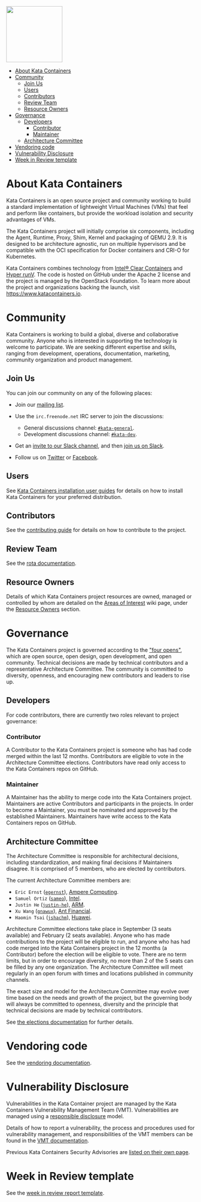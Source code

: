 <img src="https://www.openstack.org/assets/kata/kata-vertical-on-white.png" width="150">

* [About Kata Containers](#about-kata-containers)
* [Community](#community)
    * [Join Us](#join-us)
    * [Users](#users)
    * [Contributors](#contributors)
    * [Review Team](#review-team)
    * [Resource Owners](#resource-owners)
* [Governance](#governance)
    * [Developers](#developers)
        * [Contributor](#contributor)
        * [Maintainer](#maintainer)
    * [Architecture Committee](#architecture-committee)
* [Vendoring code](#vendoring-code)
* [Vulnerability Disclosure](#vulnerability-disclosure)
* [Week in Review template](#week-in-review-template)

# About Kata Containers

Kata Containers is an open source project and community working to build a standard implementation of lightweight Virtual Machines (VMs) that feel and perform like containers, but provide the workload isolation and security advantages of VMs.

The Kata Containers project will initially comprise six components, including the Agent, Runtime, Proxy, Shim, Kernel and packaging of QEMU 2.9. It is designed to be architecture agnostic, run on multiple hypervisors and be compatible with the OCI specification for Docker containers and CRI-O for Kubernetes.

Kata Containers combines technology from [Intel® Clear Containers](https://github.com/clearcontainers/runtime) and [Hyper runV](https://github.com/hyperhq/runv). The code is hosted on GitHub under the Apache 2 license and the project is managed by the OpenStack Foundation. To learn more about the project and organizations backing the launch, visit https://www.katacontainers.io.

# Community

Kata Containers is working to build a global, diverse and collaborative community. Anyone who is interested in supporting the technology is welcome to participate. We are seeking different expertise and skills, ranging from development, operations, documentation, marketing, community organization and product management.

## Join Us

You can join our community on any of the following places:

* Join our [mailing list](http://lists.katacontainers.io/).

* Use the `irc.freenode.net` IRC server to join the discussions:
  * General discussions channel: [`#kata-general`](http://webchat.freenode.net/?channels=kata-general).
  * Development discussions channel: [`#kata-dev`](http://webchat.freenode.net/?channels=kata-dev).

* Get an [invite to our Slack channel](https://bit.ly/katacontainersslack),
  and then [join us on Slack](https://katacontainers.slack.com/).

* Follow us on [Twitter](https://twitter.com/KataContainers) or
  [Facebook](https://www.facebook.com/KataContainers).

## Users

See [Kata Containers installation user guides](https://github.com/kata-containers/documentation/blob/master/install/README.md) for details on how to install Kata Containers for your preferred 
distribution.

## Contributors

See the [contributing guide](CONTRIBUTING.md) for details on how to contribute to the project.

## Review Team

See the [rota documentation](Rota-Process.md).

## Resource Owners

Details of which Kata Containers project resources are owned, managed or controlled by whom
are detailed on the [Areas of Interest](https://github.com/kata-containers/community/wiki/Areas-of-interest) wiki page, under the [Resource Owners](https://github.com/kata-containers/community/wiki/Areas-of-interest#resource-owners) section.

# Governance

The Kata Containers project is governed according to the ["four opens"](https://governance.openstack.org/tc/reference/opens.html), which are open source, open design, open development, and open community. Technical decisions are made by technical contributors and a representative Architecture Committee. The community is committed to diversity, openness, and encouraging new contributors and leaders to rise up.

## Developers

For code contributors, there are currently two roles relevant to project governance:

### Contributor

A Contributor to the Kata Containers project is someone who has had code merged within the last 12 months. Contributors are eligible to vote in the Architecture Committee elections. Contributors have read only access to the Kata Containers repos on GitHub.

### Maintainer

A Maintainer has the ability to merge code into the Kata Containers project. Maintainers are active Contributors and participants in the projects. In order to become a Maintainer, you must be nominated and approved by the established Maintainers. Maintainers have write access to the Kata Containers repos on GitHub.

## Architecture Committee

The Architecture Committee is responsible for architectural decisions, including standardization, and making final decisions if Maintainers disagree. It is comprised of 5 members, who are elected by contributors.

The current Architecture Committee members are:

- `Eric Ernst` ([`egernst`](https://github.com/egernst)), [Ampere Computing](https://amperecomputing.com/).
- `Samuel Ortiz` ([`sameo`](https://github.com/sameo)), [Intel](https://www.intel.com).
- `Justin He` ([`justin-he`](https://github.com/justin-he)), [ARM](https://www.arm.com).
- `Xu Wang` ([`gnawux`](https://github.com/gnawux)), [Ant Financial](https://www.antfin.com/index.htm?locale=en_US).
- `Haomin Tsai` ([`jshachm`](https://github.com/jshachm)), [Huawei](http://www.huawei.com).

Architecture Committee elections take place in September (3 seats available) and February (2 seats available). Anyone who has made contributions to the project will be eligible to run, and anyone who has had code merged into the Kata Containers project in the 12 months (a Contributor) before the election will be eligible to vote. There are no term limits, but in order to encourage diversity, no more than 2 of the 5 seats can be filled by any one organization. The Architecture Committee will meet regularly in an open forum with times and locations published in community channels.

The exact size and model for the Architecture Committee may evolve over time based on the needs and growth of the project, but the governing body will always be committed to openness, diversity and the principle that technical decisions are made by technical contributors.

See [the elections documentation](elections) for further details.

# Vendoring code

See the [vendoring documentation](VENDORING.md).

# Vulnerability Disclosure

Vulnerabilities in the Kata Container project are managed by the Kata Containers
Vulnerability Management Team (VMT). Vulnerabilities are managed using a
[responsible disclosure](https://en.wikipedia.org/wiki/Responsible_disclosure) model.

Details of how to report a vulnerability, the process and procedures
used for vulnerability management, and responsibilities of the VMT members
can be found in the [VMT documentation](VMT/VMT.md).

Previous Kata Containers Security Advisories are [listed on their own page](VMT/KCSA.md).

# Week in Review template

See the [week in review report template](statusreports/REPORT_TEMPLATE.md).
